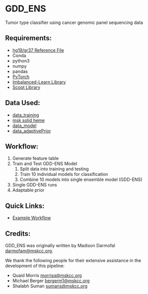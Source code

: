 # GDD_ENS
Tumor type classifier using cancer genomic panel sequencing data

## Requirements:
* [hg19/gr37 Reference File](https://hgdownload.cse.ucsc.edu/goldenpath/hg19/bigZips/)
* Conda
* python3
* numpy
* pandas
* [PyTorch](https://pytorch.org/)
* [Imbalanced-Learn Library](https://imbalanced-learn.org/stable/index.html)
* [Scopt Library](https://scikit-optimize.github.io/stable/index.html)

## Data Used:
* [data_training](./doc/data.md#data_training)
* [msk solid heme](./doc/data.md#msk_solid_heme)
* [data_model](./doc/data.md#data_model)
* [data_adaptivePrior](./doc/data.md#data_adaptiveprior)

## Workflow:
1. Generate feature table
2. Train and Test GDD-ENS Model
   1. Split data into training and testing
   2. Train 10 individual models for classification
   3. Combine 10 models into single ensemble model (GDD-ENS)
3. Single GDD-ENS runs
4. Adaptable prior

## Quick Links:
* [Example Workflow](doc/workflow.md)

## Credits:
GDD_ENS was originally written by Madison Darmofal <darmofam@mskcc.org>.

We thank the following people for their extensive assistance in the development of this pipeline:

- Quaid Morris <morrisq@mskcc.org>
- Michael Berger <bergerm1@mskcc.org>
- Shalabh Suman <sumans@mskcc.org>

